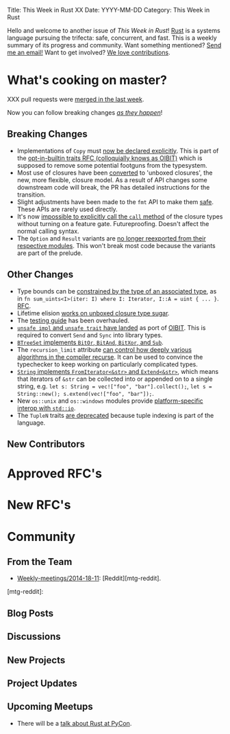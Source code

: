 Title: This Week in Rust XX
Date: YYYY-MM-DD
Category: This Week in Rust

Hello and welcome to another issue of *This Week in Rust*!
[Rust](http://rust-lang.org) is a systems language pursuing the trifecta:
safe, concurrent, and fast. This is a weekly summary of its progress and
community. Want something mentioned? [Send me an
email!](mailto:corey@octayn.net?subject=This%20Week%20in%20Rust%20Suggestion)
Want to get involved? [We love
contributions](https://github.com/mozilla/rust/wiki/Note-guide-for-new-contributors).

# What's cooking on master?

XXX pull requests were [merged in the last week][1].

[1]: https://github.com/rust-lang/rust/pulls?q=is%3Apr+is%3Amerged+updated%3A2014-12-08..2014-12-15

Now you can follow breaking changes *[as they happen][BitRust]*!

[BitRust]: http://bitrust.octarineparrot.com/

## Breaking Changes

* Implementations of `Copy` must [now be declared
  explicitly][optin]. This is part of the [opt-in-builtin traits RFC
  (colloquially knows as OIBIT)][optin-rfc] which is supposed to
  remove some potential footguns from the typesystem.
* Most use of closures have been [converted][unboxed] to 'unboxed
  closures', the new, more flexible, closure model. As a result of API
  changes some downstream code will break, the PR has detailed
  instructions for the transition.
* Slight adjustments have been made to the `fmt` API to make them
  [safe][fmt]. These APIs are rarely used directly.
* It's now [impossible to explicitly call the `call` method][call] of
  the closure types without turning on a feature
  gate. Futureproofing. Doesn't affect the normal calling syntax.
* The `Option` and `Result` variants are [no longer reexported from
  their respective modules][reexp]. This won't break most code
  because the variants are part of the prelude.

[optin]: https://github.com/rust-lang/rust/pull/19566
[optin-rfc]: https://github.com/rust-lang/rfcs/blob/master/text/0019-opt-in-builtin-traits.md
[fmt]: https://github.com/rust-lang/rust/pull/19506
[call]: https://github.com/rust-lang/rust/pull/19587
[reexp]: https://github.com/rust-lang/rust/pull/19653
[unboxed]: https://github.com/rust-lang/rust/pull/19467

## Other Changes

* Type bounds can be [constrained by the type of an associated
  type][assoc-eq], as in `fn sum_uints<I>(iter: I) where I: Iterator,
  I::A = uint { ... }`. [RFC][assoc-eq-rfc].
* Lifetime elision [works on unboxed closure type sugar][sugar].
* The [testing guide][testing] has been overhauled.
* [`unsafe impl` and `unsafe trait` have landed][unsafe] as port of
  [OIBIT][oibit-rfc]. This is required to convert `Send` and `Sync`
  into library types.
* [`BTreeSet` implements `BitOr`, `BitAnd`, `BitXor`, and `Sub`][btreeset].
* The `recursion_limit` attribute [can control how deeply various
  algorithms in the compiler recurse][recur]. It can be used to
  convince the typechecker to keep working on particularly complicated
  types.
* [`String` implements `FromIterator<&str>` and
  `Extend<&str>`][extend], which means that iterators of `&str` can be
  collected into or appended on to a single string, e.g. `let s:
  String = vec!["foo", "bar"].collect();`, `let s = String::new();
  s.extend(vec!["foo", "bar"]);`.
* New `os::unix` and `os::windows` modules provide [platform-specific
  interop with `std::io`][io].
* The `TupleN` traits [are deprecated][tuplen] because tuple indexing
  is part of the language.

[testing]: http://doc.rust-lang.org/guide-testing.html
[sugar]: https://github.com/rust-lang/rust/pull/19589
[recur]: https://github.com/rust-lang/rust/pull/19466
[btreeset]: https://github.com/rust-lang/rust/pull/19514
[extend]: https://github.com/rust-lang/rust/pull/19626
[io]: https://github.com/rust-lang/rust/pull/19169
[assoc-eq]: https://github.com/rust-lang/rust/pull/19391
[assoc-eq-rfc]: https://github.com/rust-lang/rfcs/blob/master/text/0195-associated-items.md#constraining-associated-types
[tuplen]: https://github.com/rust-lang/rust/pull/19677
[unsafe]: https://github.com/rust-lang/rust/pull/19703
[oibit-rfc]: https://github.com/rust-lang/rfcs/blob/master/text/0019-opt-in-builtin-traits.md

## New Contributors



# Approved RFC's



# New RFC's



# Community

## From the Team

* [Weekly-meetings/2014-18-11][mtg]:  [Reddit][mtg-reddit].

[mtg]: https://github.com/rust-lang/meeting-minutes/blob/master/weekly-meetings/2014-18-11.md
[mtg-reddit]:



## Blog Posts



## Discussions



## New Projects



## Project Updates



## Upcoming Meetups

* There will be a [talk about Rust at PyCon][pycon].

[pycon]: https://us.pycon.org/2015/schedule/presentation/411/
